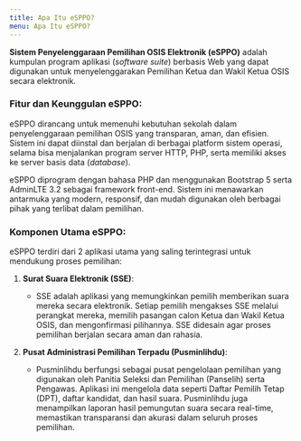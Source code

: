 ```yaml
---
title: Apa Itu eSPPO?
menu: Apa Itu eSPPO?
---
```


**Sistem Penyelenggaraan Pemilihan OSIS Elektronik (eSPPO)** adalah kumpulan program aplikasi (_software suite_) berbasis Web yang dapat digunakan untuk menyelenggarakan Pemilihan Ketua dan Wakil Ketua OSIS secara elektronik.

### Fitur dan Keunggulan eSPPO:

eSPPO dirancang untuk memenuhi kebutuhan sekolah dalam penyelenggaraan pemilihan OSIS yang transparan, aman, dan efisien. Sistem ini dapat diinstal dan berjalan di berbagai platform sistem operasi, selama bisa menjalankan program server HTTP, PHP, serta memiliki akses ke server basis data (_database_). 

eSPPO diprogram dengan bahasa PHP dan menggunakan Bootstrap 5 serta AdminLTE 3.2 sebagai framework front-end. Sistem ini menawarkan antarmuka yang modern, responsif, dan mudah digunakan oleh berbagai pihak yang terlibat dalam pemilihan.

### Komponen Utama eSPPO:

eSPPO terdiri dari 2 aplikasi utama yang saling terintegrasi untuk mendukung proses pemilihan:

1. **Surat Suara Elektronik (SSE)**:
   - SSE adalah aplikasi yang memungkinkan pemilih memberikan suara mereka secara elektronik. Setiap pemilih mengakses SSE melalui perangkat mereka, memilih pasangan calon Ketua dan Wakil Ketua OSIS, dan mengonfirmasi pilihannya. SSE didesain agar proses pemilihan berjalan secara aman dan rahasia.

2. **Pusat Administrasi Pemilihan Terpadu (Pusminlihdu)**:
   - Pusminlihdu berfungsi sebagai pusat pengelolaan pemilihan yang digunakan oleh Panitia Seleksi dan Pemilihan (Panselih) serta Pengawas. Aplikasi ini mengelola data seperti Daftar Pemilih Tetap (DPT), daftar kandidat, dan hasil suara. Pusminlihdu juga menampilkan laporan hasil pemungutan suara secara real-time, memastikan transparansi dan akurasi dalam seluruh proses pemilihan.
